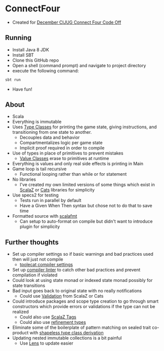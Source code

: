 # ConnectFour
- Created for [December CIJUG Connect Four Code Off](https://github.com/central-iowa-java-users-group/connect-four/blob/master/README.md)

## Running
- Install Java 8 JDK
- Install SBT
- Clone this GitHub repo
- Open a shell (command prompt) and navigate to project directory
- execute the following command: 
```bash
sbt run
```
- Have fun!

## About
- Scala
- Everything is immutable
- Uses [Type Classes](http://danielwestheide.com/blog/2013/02/06/the-neophytes-guide-to-scala-part-12-type-classes.html) for printing the game state, giving instructions, and transitioning from one state to another.
  - Decouples data and behavior
  - Compartmentalizes logic per game state
  - Implicit proof required in order to compile
- Use of types in place of primitives to prevent mistakes
  - [Value Classes](https://docs.scala-lang.org/overviews/core/value-classes.html) erase to primitives at runtime
- Everything is values and only real side effects is printing in Main  
- Game loop is tail recursive
  - Functional looping rather than while or for statement  
- No libraries
  - I've created my own limited versions of some things 
  which exist in [ScalaZ](https://github.com/scalaz/scalaz) or [Cats](https://typelevel.org/cats) libraries for simplicity
- Use specs2 for testing
  - Tests run in parallel by default
  - Have a Given When Then syntax but chose not to do that to save time  
- Formatted source with [scalafmt](http://scalameta.org/scalafmt)
  - Can setup to auto-format on compile but didn't want to introduce plugin for simplicity    

## Further thoughts
- Set up compiler settings so if basic warnings and bad practices used then will just not compile
  - [tpolecat compiler settings](https://tpolecat.github.io/2017/04/25/scalac-flags.html)
- Set up [compiler linter](http://www.wartremover.org/) to catch other bad practices and prevent compilation if violated
- Could look at using state monad or indexed state monad possibly for state transitions
- Bad input goes back to original state with no really notifications
  - Could use [Validation](http://eed3si9n.com/learning-scalaz/Validation.html) from ScalaZ or Cats
- Could introduce packages and scope type creation to go through smart constructors 
which provide errors or validations if the type can not be realized
  - Could also use [ScalaZ Tags](http://eed3si9n.com/learning-scalaz/Tagged+type.html)
  - Could also use [refinement types](https://github.com/fthomas/refined)
- Eliminate some of the boilerplate of pattern matching on sealed trait co-product with [shapeless type class derivation](https://github.com/milessabin/shapeless/blob/master/examples/src/main/scala/shapeless/examples/derivation.scala#L108)
- Updating nested immutable collections is a bit painful
  - Use [Lens](http://eed3si9n.com/learning-scalaz/Lens.html) to update easier

